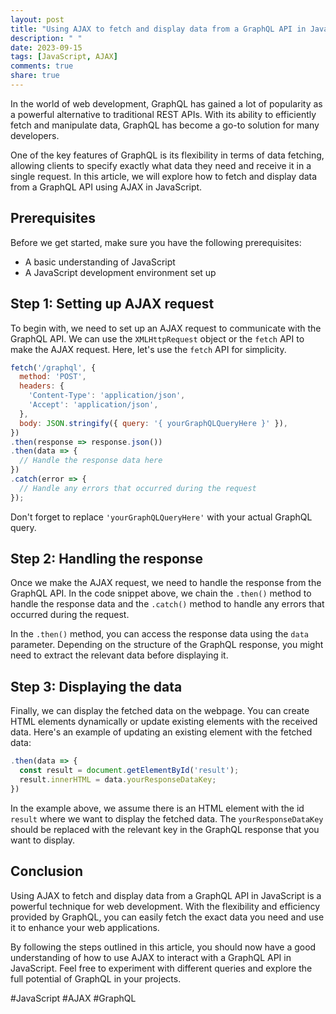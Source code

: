 ```yaml
---
layout: post
title: "Using AJAX to fetch and display data from a GraphQL API in JavaScript"
description: " "
date: 2023-09-15
tags: [JavaScript, AJAX]
comments: true
share: true
---
```


In the world of web development, GraphQL has gained a lot of popularity as a powerful alternative to traditional REST APIs. With its ability to efficiently fetch and manipulate data, GraphQL has become a go-to solution for many developers. 

One of the key features of GraphQL is its flexibility in terms of data fetching, allowing clients to specify exactly what data they need and receive it in a single request. In this article, we will explore how to fetch and display data from a GraphQL API using AJAX in JavaScript.

## Prerequisites
Before we get started, make sure you have the following prerequisites:
- A basic understanding of JavaScript
- A JavaScript development environment set up

## Step 1: Setting up AJAX request
To begin with, we need to set up an AJAX request to communicate with the GraphQL API. We can use the `XMLHttpRequest` object or the `fetch` API to make the AJAX request. Here, let's use the `fetch` API for simplicity.

```javascript
fetch('/graphql', {
  method: 'POST',
  headers: {
    'Content-Type': 'application/json',
    'Accept': 'application/json',
  },
  body: JSON.stringify({ query: '{ yourGraphQLQueryHere }' }),
})
.then(response => response.json())
.then(data => {
  // Handle the response data here
})
.catch(error => {
  // Handle any errors that occurred during the request
});
```
Don't forget to replace `'yourGraphQLQueryHere'` with your actual GraphQL query.

## Step 2: Handling the response
Once we make the AJAX request, we need to handle the response from the GraphQL API. In the code snippet above, we chain the `.then()` method to handle the response data and the `.catch()` method to handle any errors that occurred during the request.

In the `.then()` method, you can access the response data using the `data` parameter. Depending on the structure of the GraphQL response, you might need to extract the relevant data before displaying it.

## Step 3: Displaying the data
Finally, we can display the fetched data on the webpage. You can create HTML elements dynamically or update existing elements with the received data. Here's an example of updating an existing element with the fetched data:

```javascript
.then(data => {
  const result = document.getElementById('result');
  result.innerHTML = data.yourResponseDataKey;
})
```

In the example above, we assume there is an HTML element with the id `result` where we want to display the fetched data. The `yourResponseDataKey` should be replaced with the relevant key in the GraphQL response that you want to display.

## Conclusion
Using AJAX to fetch and display data from a GraphQL API in JavaScript is a powerful technique for web development. With the flexibility and efficiency provided by GraphQL, you can easily fetch the exact data you need and use it to enhance your web applications.

By following the steps outlined in this article, you should now have a good understanding of how to use AJAX to interact with a GraphQL API in JavaScript. Feel free to experiment with different queries and explore the full potential of GraphQL in your projects.

#JavaScript #AJAX #GraphQL